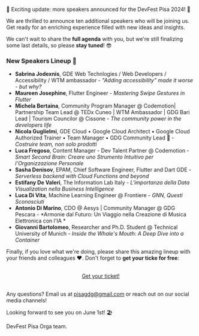 🌟 Exciting update: more speakers announced for the DevFest Pisa 2024! 🌟

We are thrilled to announce ten additional speakers who will be joining us.
Get ready for an enriching experience filled with new ideas and insights.

We can't wait to share the **full agenda** with you, but we're still finalizing some last details, so please **stay tuned**! 😎

### New Speakers Lineup 🎤


- **Sabrina Jodexnis**, GDE Web Technlogies / Web Developers / Accessibility / WTM ambassador - *"Adding accessibility" made it worse - but why?*
- **Maureen Josephine**, Flutter Engineer - *Mastering Swipe Gestures in Flutter*
- **Michela Bertaina**, Community Program Manager @ Codemotion| Partnership Team Lead @ TEDx Cuneo | WTM Ambassador | GDG Bari Lead | Tourism Councilor @ Cissone - *The community power in the developers life*
- **Nicola Guglielmi**, GDE Cloud • Google Cloud Architect • Google Cloud Authorized Trainer • Team Manager • GDG Community Lead 🚀 - *Costruire team, non solo prodotti*
- **Luca Fregoso**, Content Manager - Dev Talent Partner @ Codemotion - *Smart Second Brain: Creare uno Strumento Intuitivo per l'Organizzazione Personale*
- **Sasha Denisov**, EPAM, Chief Software Engineer, Flutter and Dart GDE - *Serverless backend with Cloud Functions and beyond*
- **Estifany De Valeri**, The Information Lab Italy - *L'importanza della Data Visualization nella Business Intelligence*
- **Luca Di Vita**, Machine Learning Engineer @ Frontiere - *GNN, Questi Sconosciuti*
- **Antonio Di Marino**, CDO @ Aesys | Community Manager @ GDG Pescara - *Armonie dal Futuro: Un Viaggio nella Creazione di Musica Elettronica con l'IA *
- **Giovanni Bartolomeo**, Researcher and Ph.D. Student @ Technical University of Munich - *Inside the Whale's Mouth: A Deep Dive into a Container*


Finally, if you love what we're doing, please share this amazing lineup with your friends and colleagues ❤️. Don't forget to **get your ticke for free**:

<br/>
<div style="text-align: center;">
<a href="https://devfestpisa2024.eventbrite.com/" target="_blank" class="style-scope header-content">
  <paper-button primary animated role="button" tabindex="0">Get your ticket!</paper-button>
</a>
</div>
<br/>

Any questions? Email us at [pisagdg@gmail.com](mailto:pisagdg+devfest@gmail.com) or reach out on our social media channels!

Looking forward to see you on June 1st! 🏖️

DevFest Pisa Orga team.